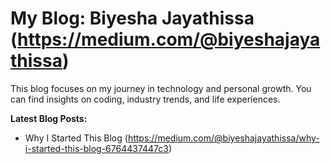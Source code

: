 # My Blog: Biyesha Jayathissa (https://medium.com/@biyeshajayathissa)

This blog focuses on my journey in technology and personal growth. You can find insights on coding, industry trends, and life experiences.

**Latest Blog Posts:**
- Why I Started This Blog (https://medium.com/@biyeshajayathissa/why-i-started-this-blog-6764437447c3)

